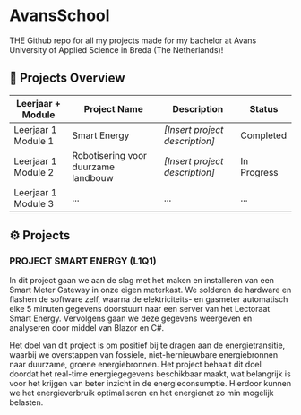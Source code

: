 # AvansSchool

THE Github repo for all my projects made for my bachelor at Avans University of Applied Science in Breda (The Netherlands)!


## 🚀 Projects Overview

| Leerjaar + Module   | Project Name                           | Description                                | Status      |
|---------------------|----------------------------------------|--------------------------------------------|-------------|
| Leerjaar 1 Module 1 | Smart Energy                           | *[Insert project description]*             | Completed   |
| Leerjaar 1 Module 2 | Robotisering voor duurzame landbouw    | *[Insert project description]*             | In Progress |
| Leerjaar 1 Module 3 | ...                                    | ...                                        | ...         |


## ⚙️ Projects

### PROJECT SMART ENERGY (L1Q1)

In dit project gaan we aan de slag met het maken en installeren van een Smart Meter Gateway in onze eigen meterkast. We solderen de hardware en flashen de software zelf, waarna de elektriciteits- en gasmeter automatisch elke 5 minuten gegevens doorstuurt naar een server van het Lectoraat Smart Energy. Vervolgens gaan we deze gegevens weergeven en analyseren door middel van Blazor en C#.

Het doel van dit project is om positief bij te dragen aan de energietransitie, waarbij we overstappen van fossiele, niet-hernieuwbare energiebronnen naar duurzame, groene energiebronnen. Het project behaalt dit doel doordat het real-time energiegegevens beschikbaar maakt, wat belangrijk is voor het krijgen van beter inzicht in de energieconsumptie. Hierdoor kunnen we het energieverbruik optimaliseren en het energienet zo min mogelijk belasten.
